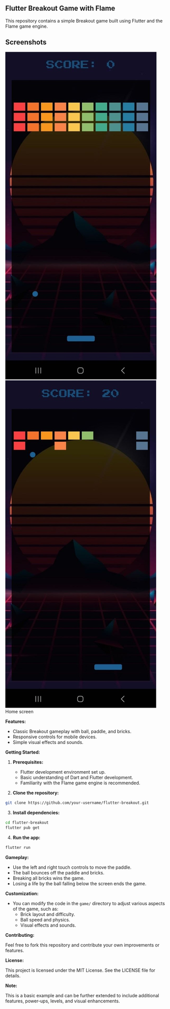 ## Flutter Breakout Game with Flame
This repository contains a simple Breakout game built using Flutter and the Flame game engine.

## Screenshots

![screenshot](screenshot/screenshot1.jpg)
![screenshot](screenshot/screenshot2.jpg)
Home screen


**Features:**

* Classic Breakout gameplay with ball, paddle, and bricks.
* Responsive controls for mobile devices.
* Simple visual effects and sounds.

**Getting Started:**

1. **Prerequisites:**
    * Flutter development environment set up.
    * Basic understanding of Dart and Flutter development.
    * Familiarity with the Flame game engine is recommended.

2. **Clone the repository:**

```bash
git clone https://github.com/your-username/flutter-breakout.git
```

3. **Install dependencies:**

```bash
cd flutter-breakout
flutter pub get
```

4. **Run the app:**

```bash
flutter run
```

**Gameplay:**

* Use the left and right touch controls to move the paddle.
* The ball bounces off the paddle and bricks.
* Breaking all bricks wins the game.
* Losing a life by the ball falling below the screen ends the game.

**Customization:**

* You can modify the code in the `game/` directory to adjust various aspects of the game, such as:
    * Brick layout and difficulty.
    * Ball speed and physics.
    * Visual effects and sounds.

**Contributing:**

Feel free to fork this repository and contribute your own improvements or features. 

**License:**

This project is licensed under the MIT License. See the LICENSE file for details.

**Note:**

This is a basic example and can be further extended to include additional features, power-ups, levels, and visual enhancements.
